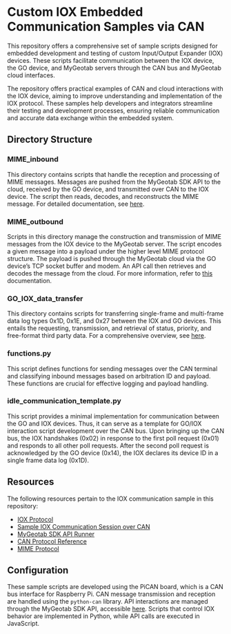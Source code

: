 # Custom IOX Embedded Communication Samples via CAN
This repository offers a comprehensive set of sample scripts designed for embedded development and testing of custom Input/Output Expander (IOX) devices. These scripts facilitate communication between the IOX device, the GO device, and MyGeotab servers through the CAN bus and MyGeotab cloud interfaces.

The repository offers practical examples of CAN and cloud interactions with the IOX device, aiming to improve understanding and implementation of the IOX protocol. These samples help developers and integrators streamline their testing and development processes, ensuring reliable communication and accurate data exchange within the embedded system.

## Directory Structure
### MIME_inbound
This directory contains scripts that handle the reception and processing of MIME messages. Messages are pushed from the MyGeotab SDK API to the cloud, received by the GO device, and transmitted over CAN to the IOX device. The script then reads, decodes, and reconstructs the MIME message. For detailed documentation, see [here](MIME_inbound/README.md).

### MIME_outbound
Scripts in this directory manage the construction and transmission of MIME messages from the IOX device to the MyGeotab server. The script encodes a given message into a payload under the higher level MIME protocol structure. The payload is pushed through the MyGeotab cloud via the GO device’s TCP socket buffer and modem. An API call then retrieves and decodes the message from the cloud. For more information, refer to [this](MIME_outbound/README.md) documentation.

### GO_IOX_data_transfer
This directory contains scripts for transferring single-frame and multi-frame data log types 0x1D, 0x1E, and 0x27 between the IOX and GO devices. This entails the requesting, transmission, and retrieval of status, priority, and free-format third party data. For a comprehensive overview, see [here](GO_IOX_data_transfer/README.md).

### functions.py
This script defines functions for sending messages over the CAN terminal and classifying inbound messages based on arbitration ID and payload. These functions are crucial for effective logging and payload handling.

### idle_communication_template.py
This script provides a minimal implementation for communication between the GO and IOX devices. Thus, it can serve as a template for GO/IOX interaction script development over the CAN bus. Upon bringing up the CAN bus, the IOX handshakes (0x02) in response to the first poll request (0x01) and responds to all other poll requests. After the second poll request is acknowledged by the GO device (0x14), the IOX declares its device ID in a single frame data log (0x1D).

## Resources
The following resources pertain to the IOX communication sample in this repository:
- [IOX Protocol](https://developers.geotab.com/hardware/guides/IOExpanderProtocol)
- [Sample IOX Communication Session over CAN](https://docs.google.com/document/d/1BExcPst5bNzv-IZGX6ZbPeHK5MO1s2AI0rqzEhHbNZ4)
- [MyGeotab SDK API Runner](https://geotab.github.io/sdk/software/api/runner.html)
- [CAN Protocol Reference](https://developers.geotab.com/hardware/protocolReference/can)
- [MIME Protocol](https://developers.geotab.com/hardware/guides/mimeProtocol)


## Configuration
These sample scripts are developed using the PiCAN board, which is a CAN bus interface for Raspberry Pi. CAN message transmission and reception are handled using the `python-can` library. API interactions are managed through the MyGeotab SDK API, accessible [here](https://geotab.github.io/sdk/software/api/runner.html). Scripts that control IOX behavior are implemented in Python, while API calls are executed in JavaScript.